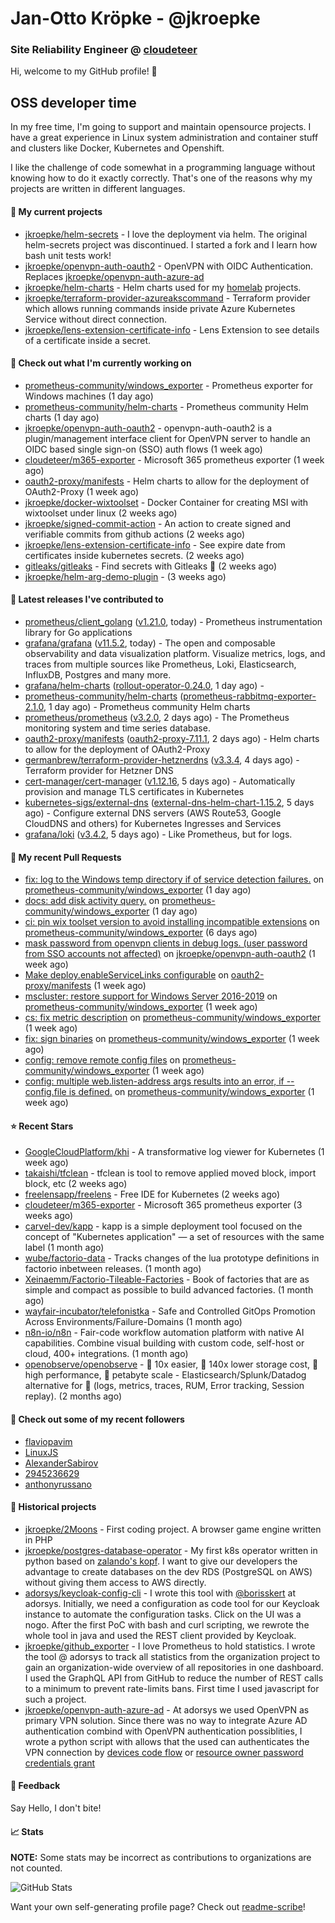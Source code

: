 # Jan-Otto Kröpke - @jkroepke
### Site Reliability Engineer @ [cloudeteer](https://cloudeteer.de/)

Hi, welcome to my GitHub profile! 👋

## OSS developer time
In my free time, I'm going to support and maintain opensource projects. I have a great experience in Linux system administration and container stuff and clusters like Docker, Kubernetes and Openshift.

I like the challenge of code somewhat in a programming language without knowing how to do it exactly correctly. That's one of the reasons why my projects are written in different languages.

#### 🌱 My current projects
- [jkroepke/helm-secrets](https://github.com/jkroepke/helm-secrets) - I love the deployment via helm. The original helm-secrets project was discontinued. I started a fork and I learn how bash unit tests work!
- [jkroepke/openvpn-auth-oauth2](https://github.com/jkroepke/openvpn-auth-oauth2) - OpenVPN with OIDC Authentication. Replaces  [jkroepke/openvpn-auth-azure-ad](https://github.com/jkroepke/openvpn-auth-azure-ad) 
- [jkroepke/helm-charts](https://github.com/jkroepke/helm-charts) - Helm charts used for my [homelab](https://github.com/jkroepke/homelab) projects.
- [jkroepke/terraform-provider-azureakscommand](https://github.com/jkroepke/terraform-provider-azureakscommand) - Terraform provider which allows running commands inside private Azure Kubernetes Service without direct connection.
- [jkroepke/lens-extension-certificate-info](https://github.com/jkroepke/lens-extension-certificate-info) - Lens Extension to see details of a certificate inside a secret.

#### 👷 Check out what I'm currently working on

- [prometheus-community/windows_exporter](https://github.com/prometheus-community/windows_exporter) - Prometheus exporter for Windows machines (1 day ago)
- [prometheus-community/helm-charts](https://github.com/prometheus-community/helm-charts) - Prometheus community Helm charts (1 day ago)
- [jkroepke/openvpn-auth-oauth2](https://github.com/jkroepke/openvpn-auth-oauth2) - openvpn-auth-oauth2 is a plugin/management interface client for OpenVPN server to handle an OIDC based single sign-on (SSO) auth flows (1 week ago)
- [cloudeteer/m365-exporter](https://github.com/cloudeteer/m365-exporter) - Microsoft 365 prometheus exporter (1 week ago)
- [oauth2-proxy/manifests](https://github.com/oauth2-proxy/manifests) - Helm charts to allow for the deployment of OAuth2-Proxy (1 week ago)
- [jkroepke/docker-wixtoolset](https://github.com/jkroepke/docker-wixtoolset) - Docker Container for creating MSI with wixtoolset under linux (2 weeks ago)
- [jkroepke/signed-commit-action](https://github.com/jkroepke/signed-commit-action) - An action to create signed and verifiable commits from github actions (2 weeks ago)
- [jkroepke/lens-extension-certificate-info](https://github.com/jkroepke/lens-extension-certificate-info) - See expire date from certificates inside kubernetes secrets. (2 weeks ago)
- [gitleaks/gitleaks](https://github.com/gitleaks/gitleaks) - Find secrets with Gitleaks 🔑 (2 weeks ago)
- [jkroepke/helm-arg-demo-plugin](https://github.com/jkroepke/helm-arg-demo-plugin) -  (3 weeks ago)

#### 🔭 Latest releases I've contributed to

- [prometheus/client_golang](https://github.com/prometheus/client_golang) ([v1.21.0](https://github.com/prometheus/client_golang/releases/tag/v1.21.0), today) - Prometheus instrumentation library for Go applications
- [grafana/grafana](https://github.com/grafana/grafana) ([v11.5.2](https://github.com/grafana/grafana/releases/tag/v11.5.2), today) - The open and composable observability and data visualization platform. Visualize metrics, logs, and traces from multiple sources like Prometheus, Loki, Elasticsearch, InfluxDB, Postgres and many more. 
- [grafana/helm-charts](https://github.com/grafana/helm-charts) ([rollout-operator-0.24.0](https://github.com/grafana/helm-charts/releases/tag/rollout-operator-0.24.0), 1 day ago) - 
- [prometheus-community/helm-charts](https://github.com/prometheus-community/helm-charts) ([prometheus-rabbitmq-exporter-2.1.0](https://github.com/prometheus-community/helm-charts/releases/tag/prometheus-rabbitmq-exporter-2.1.0), 1 day ago) - Prometheus community Helm charts
- [prometheus/prometheus](https://github.com/prometheus/prometheus) ([v3.2.0](https://github.com/prometheus/prometheus/releases/tag/v3.2.0), 2 days ago) - The Prometheus monitoring system and time series database.
- [oauth2-proxy/manifests](https://github.com/oauth2-proxy/manifests) ([oauth2-proxy-7.11.1](https://github.com/oauth2-proxy/manifests/releases/tag/oauth2-proxy-7.11.1), 2 days ago) - Helm charts to allow for the deployment of OAuth2-Proxy
- [germanbrew/terraform-provider-hetznerdns](https://github.com/germanbrew/terraform-provider-hetznerdns) ([v3.3.4](https://github.com/germanbrew/terraform-provider-hetznerdns/releases/tag/v3.3.4), 4 days ago) - Terraform provider for Hetzner DNS
- [cert-manager/cert-manager](https://github.com/cert-manager/cert-manager) ([v1.12.16](https://github.com/cert-manager/cert-manager/releases/tag/v1.12.16), 5 days ago) - Automatically provision and manage TLS certificates in Kubernetes
- [kubernetes-sigs/external-dns](https://github.com/kubernetes-sigs/external-dns) ([external-dns-helm-chart-1.15.2](https://github.com/kubernetes-sigs/external-dns/releases/tag/external-dns-helm-chart-1.15.2), 5 days ago) - Configure external DNS servers (AWS Route53, Google CloudDNS and others) for Kubernetes Ingresses and Services
- [grafana/loki](https://github.com/grafana/loki) ([v3.4.2](https://github.com/grafana/loki/releases/tag/v3.4.2), 5 days ago) - Like Prometheus, but for logs.

#### 🔨 My recent Pull Requests

- [fix: log to the Windows temp directory if of service detection failures.](https://github.com/prometheus-community/windows_exporter/pull/1890) on [prometheus-community/windows_exporter](https://github.com/prometheus-community/windows_exporter) (1 day ago)
- [docs: add disk activity query.](https://github.com/prometheus-community/windows_exporter/pull/1889) on [prometheus-community/windows_exporter](https://github.com/prometheus-community/windows_exporter) (1 day ago)
- [ci: pin wix toolset version to avoid installing incompatible extensions](https://github.com/prometheus-community/windows_exporter/pull/1885) on [prometheus-community/windows_exporter](https://github.com/prometheus-community/windows_exporter) (6 days ago)
- [mask password from openvpn clients in debug logs. (user password from SSO accounts not affected)](https://github.com/jkroepke/openvpn-auth-oauth2/pull/416) on [jkroepke/openvpn-auth-oauth2](https://github.com/jkroepke/openvpn-auth-oauth2) (1 week ago)
- [Make deploy.enableServiceLinks configurable](https://github.com/oauth2-proxy/manifests/pull/284) on [oauth2-proxy/manifests](https://github.com/oauth2-proxy/manifests) (1 week ago)
- [mscluster: restore support for Windows Server 2016-2019](https://github.com/prometheus-community/windows_exporter/pull/1882) on [prometheus-community/windows_exporter](https://github.com/prometheus-community/windows_exporter) (1 week ago)
- [cs: fix metric description](https://github.com/prometheus-community/windows_exporter/pull/1881) on [prometheus-community/windows_exporter](https://github.com/prometheus-community/windows_exporter) (1 week ago)
- [fix: sign binaries](https://github.com/prometheus-community/windows_exporter/pull/1878) on [prometheus-community/windows_exporter](https://github.com/prometheus-community/windows_exporter) (1 week ago)
- [config: remove remote config files](https://github.com/prometheus-community/windows_exporter/pull/1877) on [prometheus-community/windows_exporter](https://github.com/prometheus-community/windows_exporter) (1 week ago)
- [config: multiple web.listen-address args results into an error, if --config.file is defined.](https://github.com/prometheus-community/windows_exporter/pull/1876) on [prometheus-community/windows_exporter](https://github.com/prometheus-community/windows_exporter) (1 week ago)

#### ⭐ Recent Stars

- [GoogleCloudPlatform/khi](https://github.com/GoogleCloudPlatform/khi) - A transformative log viewer for Kubernetes (1 week ago)
- [takaishi/tfclean](https://github.com/takaishi/tfclean) - tfclean is tool to remove applied moved block, import block, etc (2 weeks ago)
- [freelensapp/freelens](https://github.com/freelensapp/freelens) - Free IDE for Kubernetes (2 weeks ago)
- [cloudeteer/m365-exporter](https://github.com/cloudeteer/m365-exporter) - Microsoft 365 prometheus exporter (3 weeks ago)
- [carvel-dev/kapp](https://github.com/carvel-dev/kapp) - kapp is a simple deployment tool focused on the concept of &#34;Kubernetes application&#34; — a set of resources with the same label (1 month ago)
- [wube/factorio-data](https://github.com/wube/factorio-data) - Tracks changes of the lua prototype definitions in factorio inbetween releases. (1 month ago)
- [Xeinaemm/Factorio-Tileable-Factories](https://github.com/Xeinaemm/Factorio-Tileable-Factories) - Book of factories that are as simple and compact as possible to build advanced factories. (1 month ago)
- [wayfair-incubator/telefonistka](https://github.com/wayfair-incubator/telefonistka) - Safe and Controlled GitOps Promotion Across Environments/Failure-Domains (1 month ago)
- [n8n-io/n8n](https://github.com/n8n-io/n8n) - Fair-code workflow automation platform with native AI capabilities. Combine visual building with custom code, self-host or cloud, 400&#43; integrations. (1 month ago)
- [openobserve/openobserve](https://github.com/openobserve/openobserve) - 🚀 10x easier, 🚀 140x lower storage cost, 🚀 high performance,  🚀 petabyte scale - Elasticsearch/Splunk/Datadog alternative for 🚀 (logs, metrics, traces, RUM, Error tracking, Session replay). (2 months ago)

#### 👯 Check out some of my recent followers

- [flaviopavim](https://github.com/flaviopavim)
- [LinuxJS](https://github.com/LinuxJS)
- [AlexanderSabirov](https://github.com/AlexanderSabirov)
- [2945236629](https://github.com/2945236629)
- [anthonyrussano](https://github.com/anthonyrussano)

#### 📜 Historical projects
- [jkroepke/2Moons](https://github.com/jkroepke/2Moons) - First coding project. A browser game engine written in PHP
- [jkroepke/postgres-database-operator](https://github.com/jkroepke/postgres-database-operator) - My first k8s operator written in python based on [zalando's kopf](https://github.com/zalando-incubator/kopf). I want to give our developers the advantage to create databases on the dev RDS (PostgreSQL on AWS) without giving them access to AWS directly.
- [adorsys/keycloak-config-cli](https://github.com/adorsys/keycloak-config-cli) - I wrote this tool with [@borisskert](https://github.com/borisskert) at adorsys. Initially, we need a configuration as code tool for our Keycloak instance to automate the configuration tasks. Click on the UI was a nogo. After the first PoC with bash and curl scripting, we rewrote the whole tool in java and used the REST client provided by Keycloak.
- [jkroepke/github_exporter](https://github.com/jkroepke/github_exporter) - I love Prometheus to hold statistics. I wrote the tool @ adorsys to track all statistics from the organization project to gain an organization-wide overview of all repositories in one dashboard. I used the GraphQL API from GitHub to reduce the number of REST calls to a minimum to prevent rate-limits bans. First time I used javascript for such a project.
- [jkroepke/openvpn-auth-azure-ad](https://github.com/jkroepke/openvpn-auth-azure-ad) - At adorsys we used OpenVPN as primary VPN solution. Since there was no way to integrate Azure AD authentication combind with OpenVPN authentication possiblities, I wrote a python script with allows that the used can authenticates the VPN connection by [devices code flow](https://docs.microsoft.com/en-us/azure/active-directory/develop/v2-oauth2-device-code) or [resource owner password credentials grant](https://docs.microsoft.com/en-us/azure/active-directory/develop/v2-oauth-ropc)

#### 💬 Feedback

Say Hello, I don't bite!

#### 📈 Stats

**NOTE:** Some stats may be incorrect as contributions to organizations
are not counted.

![GitHub Stats](https://github-readme-stats.vercel.app/api?username=jkroepke&count_private=false&theme=tokyonight&show_icons=true)

Want your own self-generating profile page? Check out [readme-scribe](https://github.com/muesli/readme-scribe)!
